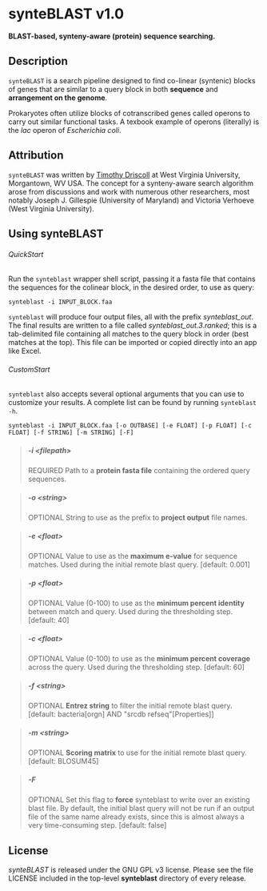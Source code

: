 # synteBLAST v1.0
**BLAST-based, synteny-aware (protein) sequence searching.**


## Description
`synteBLAST` is a search pipeline designed to find co-linear (syntenic) blocks of genes that are similar to a query block in both **sequence** and **arrangement on the genome**.

Prokaryotes often utilize blocks of cotranscribed genes called operons to carry out similar functional tasks. A texbook example of operons (literally) is the *lac* operon of *Escherichia coli*.


## Attribution
`synteBLAST` was written by [Timothy Driscoll](http://www.driscollMML.com/) at West Virginia University, Morgantown, WV USA. The concept for a synteny-aware search algorithm arose from discussions and work with numerous other researchers, most notably Joseph J. Gillespie (University of Maryland) and Victoria Verhoeve (West Virginia University).


## Using synteBLAST

###### QuickStart

Run the `synteblast` wrapper shell script, passing it a fasta file that contains the sequences for the colinear block, in the desired order, to use as query:

`synteblast -i INPUT_BLOCK.faa`

`synteblast` will produce four output files, all with the prefix *synteblast_out*. The final results are written to a file called *synteblast_out.3.ranked*; this is a tab-delimited file containing all matches to the query block in order (best matches at the top). This file can be imported or copied directly into an app like Excel.

###### CustomStart

`synteblast` also accepts several optional arguments that you can use to customize your results. A complete list can be found by running `synteblast -h`.

`synteblast -i INPUT_BLOCK.faa [-o OUTBASE] [-e FLOAT] [-p FLOAT] [-c FLOAT] [-f STRING] [-m STRING] [-F]`

> ##### -i \<*filepath*\>
> REQUIRED
> Path to a **protein fasta file** containing the ordered query sequences.


> ##### -o \<*string*\>
> OPTIONAL
> String to use as the prefix to **project output** file names.

> ##### -e \<*float*\>
> OPTIONAL
> Value to use as the **maximum e-value** for sequence matches. Used during the initial remote blast query. [default: 0.001]

> ##### -p \<*float*\>
> OPTIONAL
> Value (0-100) to use as the **minimum percent identity** between match and query. Used during the thresholding step. [default: 40]

> ##### -c \<*float*\>
> OPTIONAL
> Value (0-100) to use as the **minimum percent coverage** across the query. Used during the thresholding step. [default: 60]

> ##### -f \<*string*\>
> OPTIONAL
> **Entrez string** to filter the initial remote blast query. [default: bacteria[orgn] AND "srcdb refseq"[Properties]]

> ##### -m \<*string*\>
> OPTIONAL
> **Scoring matrix** to use for the initial remote blast query. [default: BLOSUM45]

> ##### -F
> OPTIONAL
> Set this flag to **force** synteblast to write over an existing blast file. By default, the initial blast query will not be run if an output file of the same name already exists, since this is almost always a very time-consuming step. [default: false]


## License
*synteBLAST* is released under the GNU GPL v3 license. Please see the file LICENSE included in the top-level **synteblast** directory of every release.
